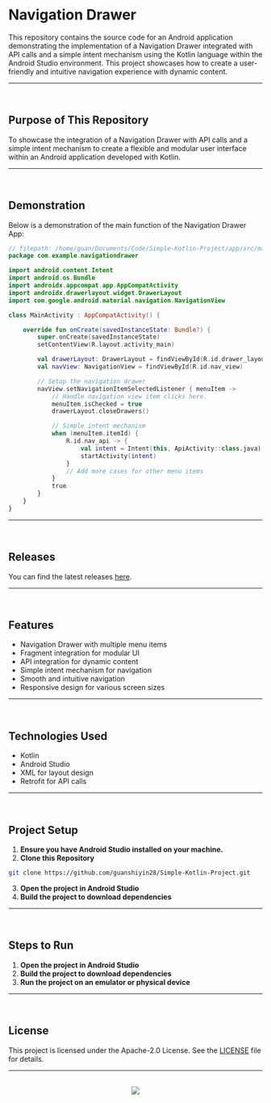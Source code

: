 # Navigation Drawer

This repository contains the source code for an Android application demonstrating the implementation of a Navigation Drawer integrated with API calls and a simple intent mechanism using the Kotlin language within the Android Studio environment. This project showcases how to create a user-friendly and intuitive navigation experience with dynamic content.

<hr><br>

## Purpose of This Repository

To showcase the integration of a Navigation Drawer with API calls and a simple intent mechanism to create a flexible and modular user interface within an Android application developed with Kotlin.

<hr><br>

## Demonstration

Below is a demonstration of the main function of the Navigation Drawer App:

```kotlin
// filepath: /home/guan/Documents/Code/Simple-Kotlin-Project/app/src/main/java/com/example/navigationdrawer/MainActivity.kt
package com.example.navigationdrawer

import android.content.Intent
import android.os.Bundle
import androidx.appcompat.app.AppCompatActivity
import androidx.drawerlayout.widget.DrawerLayout
import com.google.android.material.navigation.NavigationView

class MainActivity : AppCompatActivity() {

    override fun onCreate(savedInstanceState: Bundle?) {
        super.onCreate(savedInstanceState)
        setContentView(R.layout.activity_main)

        val drawerLayout: DrawerLayout = findViewById(R.id.drawer_layout)
        val navView: NavigationView = findViewById(R.id.nav_view)

        // Setup the navigation drawer
        navView.setNavigationItemSelectedListener { menuItem ->
            // Handle navigation view item clicks here.
            menuItem.isChecked = true
            drawerLayout.closeDrawers()

            // Simple intent mechanism
            when (menuItem.itemId) {
                R.id.nav_api -> {
                    val intent = Intent(this, ApiActivity::class.java)
                    startActivity(intent)
                }
                // Add more cases for other menu items
            }
            true
        }
    }
}
```

<hr><br>

## Releases

You can find the latest releases [here](https://github.com/guanshiyin28/Simple-Kotlin-Project/releases).

<hr><br>

## Features

- Navigation Drawer with multiple menu items
- Fragment integration for modular UI
- API integration for dynamic content
- Simple intent mechanism for navigation
- Smooth and intuitive navigation
- Responsive design for various screen sizes

<hr><br>

## Technologies Used

- Kotlin
- Android Studio
- XML for layout design
- Retrofit for API calls

<hr><br>

## Project Setup

1. **Ensure you have Android Studio installed on your machine.**
2. **Clone this Repository**

```bash
git clone https://github.com/guanshiyin28/Simple-Kotlin-Project.git
```

3. **Open the project in Android Studio**
4. **Build the project to download dependencies**

<hr><br>

## Steps to Run

1. **Open the project in Android Studio**
2. **Build the project to download dependencies**
3. **Run the project on an emulator or physical device**

<hr><br>

## License

This project is licensed under the Apache-2.0 License. See the [LICENSE](LICENSE) file for details.

<hr><br>

<div align="center">
   <a href="https://www.instagram.com/guanshiyin_/">
      <img src="https://capsule-render.vercel.app/api?type=waving&height=200&color=100:393E46,20:F7F7F7&section=footer&reversal=false&textBg=false&fontAlignY=50&descAlign=48&descAlignY=59"/>
   </a>
</div>
